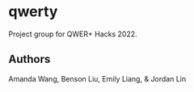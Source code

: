 # qwerty
Project group for QWER+ Hacks 2022.

##  Authors
Amanda Wang, Benson Liu, Emily Liang, & Jordan Lin
